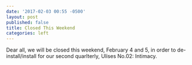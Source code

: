 ```yaml
---
date: '2017-02-03 00:55 -0500'
layout: post
published: false
title: Closed This Weekend
categories: left
---
```

Dear all, we will be closed this weekend, February 4 and 5, in order to de-install/install for our second quarlterly, Ulises No.02: Intimacy. 
